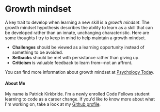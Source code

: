 # Growth mindset

A key trait to develop when learning a new skill is a *growth mindset*. The growth mindset hypothesis describes the ability to learn as a skill that can be developed rather than an innate, unchanging characteristic. Here are some thoughts I try to keep in mind to help maintain a growth mindset.

- **Challenges** should be viewed as a learning opportunity instead of something to be avoided.
- **Setbacks** should be met with persistance rather than giving up.
- **Criticism** is valuable feedback to learn from--not an affront.

You can find more information about growth mindset at [Psychology Today](https://www.psychologytoday.com/us/basics/growth-mindset).

#### About Me

My name is Patrick Kirkbride. I'm a newly enrolled Code Fellows student learning to code as a career change. If you'd like to know more about what I'm working on, take a look at my [Github profile](https://github.com/pkirkbride).
